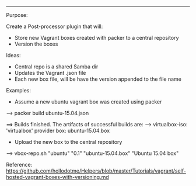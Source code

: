 ---
Purpose:

Create a Post-processor plugin that will:
  - Store new Vagrant boxes created with packer to a central repository
  - Version the boxes

Ideas:
  - Central repo is a shared Samba dir
  - Updates the Vagrant .json file
  - Each new box file, will be have the version appended to the file name

Examples:
  - Assume a new ubuntu vagrant box was created using packer

  --> packer build ubuntu-15.04.json

==> Builds finished. The artifacts of successful builds are:
--> virtualbox-iso: 'virtualbox' provider box: ubuntu-15.04.box

  - Upload the new box to the central repository

  --> vbox-repo.sh "ubuntu" "0.1" "ubuntu-15.04.box" "Ubuntu 15.04 box"


Reference:
 https://github.com/hollodotme/Helpers/blob/master/Tutorials/vagrant/self-hosted-vagrant-boxes-with-versioning.md
